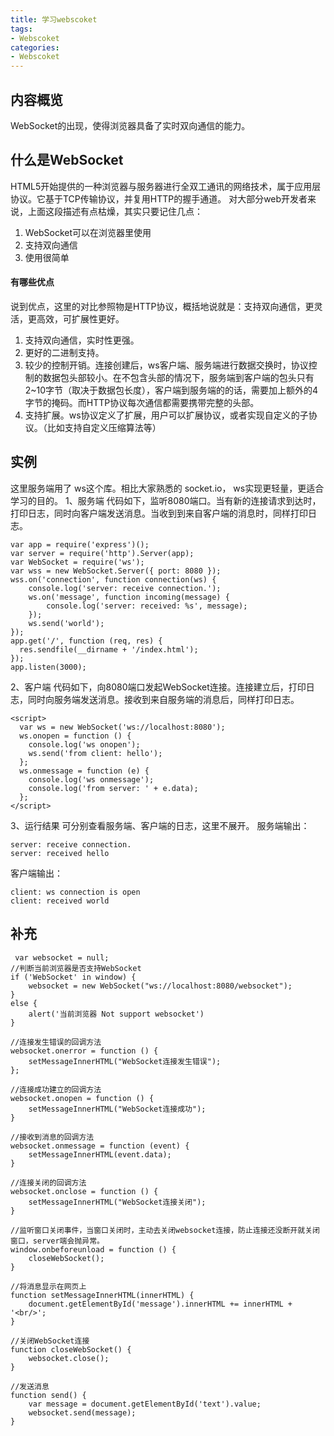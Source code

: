 ```yaml
---
title: 学习webscoket
tags: 
- Webscoket
categories:
- Webscoket
---
```


## 内容概览
WebSocket的出现，使得浏览器具备了实时双向通信的能力。

## 什么是WebSocket
HTML5开始提供的一种浏览器与服务器进行全双工通讯的网络技术，属于应用层协议。它基于TCP传输协议，并复用HTTP的握手通道。
对大部分web开发者来说，上面这段描述有点枯燥，其实只要记住几点：
1. WebSocket可以在浏览器里使用
2. 支持双向通信
3. 使用很简单

#### 有哪些优点
说到优点，这里的对比参照物是HTTP协议，概括地说就是：支持双向通信，更灵活，更高效，可扩展性更好。
1. 支持双向通信，实时性更强。
2. 更好的二进制支持。
3. 较少的控制开销。连接创建后，ws客户端、服务端进行数据交换时，协议控制的数据包头部较小。在不包含头部的情况下，服务端到客户端的包头只有2~10字节（取决于数据包长度），客户端到服务端的的话，需要加上额外的4字节的掩码。而HTTP协议每次通信都需要携带完整的头部。
4. 支持扩展。ws协议定义了扩展，用户可以扩展协议，或者实现自定义的子协议。（比如支持自定义压缩算法等）

## 实例
这里服务端用了 ws这个库。相比大家熟悉的 socket.io， ws实现更轻量，更适合学习的目的。
1、服务端
代码如下，监听8080端口。当有新的连接请求到达时，打印日志，同时向客户端发送消息。当收到到来自客户端的消息时，同样打印日志。
```
var app = require('express')();
var server = require('http').Server(app);
var WebSocket = require('ws');
var wss = new WebSocket.Server({ port: 8080 });
wss.on('connection', function connection(ws) {
    console.log('server: receive connection.');
    ws.on('message', function incoming(message) {
        console.log('server: received: %s', message);
    });
    ws.send('world');
});
app.get('/', function (req, res) {
  res.sendfile(__dirname + '/index.html');
});
app.listen(3000);
```

2、客户端
代码如下，向8080端口发起WebSocket连接。连接建立后，打印日志，同时向服务端发送消息。接收到来自服务端的消息后，同样打印日志。
```
<script>
  var ws = new WebSocket('ws://localhost:8080');
  ws.onopen = function () {
    console.log('ws onopen');
    ws.send('from client: hello');
  };
  ws.onmessage = function (e) {
    console.log('ws onmessage');
    console.log('from server: ' + e.data);
  };
</script>
```

3、运行结果
可分别查看服务端、客户端的日志，这里不展开。
服务端输出：
```
server: receive connection.
server: received hello
```
客户端输出：
```
client: ws connection is open
client: received world
```

## 补充
```
 var websocket = null;
//判断当前浏览器是否支持WebSocket
if ('WebSocket' in window) {
    websocket = new WebSocket("ws://localhost:8080/websocket");
}
else {
    alert('当前浏览器 Not support websocket')
}

//连接发生错误的回调方法
websocket.onerror = function () {
    setMessageInnerHTML("WebSocket连接发生错误");
};

//连接成功建立的回调方法
websocket.onopen = function () {
    setMessageInnerHTML("WebSocket连接成功");
}

//接收到消息的回调方法
websocket.onmessage = function (event) {
    setMessageInnerHTML(event.data);
}

//连接关闭的回调方法
websocket.onclose = function () {
    setMessageInnerHTML("WebSocket连接关闭");
}

//监听窗口关闭事件，当窗口关闭时，主动去关闭websocket连接，防止连接还没断开就关闭窗口，server端会抛异常。
window.onbeforeunload = function () {
    closeWebSocket();
}

//将消息显示在网页上
function setMessageInnerHTML(innerHTML) {
    document.getElementById('message').innerHTML += innerHTML + '<br/>';
}

//关闭WebSocket连接
function closeWebSocket() {
    websocket.close();
}

//发送消息
function send() {
    var message = document.getElementById('text').value;
    websocket.send(message);
}
```

